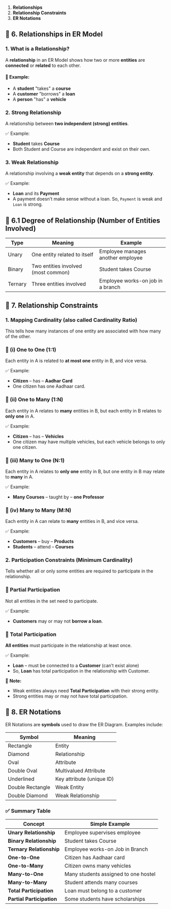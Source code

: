1. **Relationships**
2. **Relationship Constraints**
3. **ER Notations**

## 🔹 6. Relationships in ER Model

### 1. **What is a Relationship?**

A **relationship** in an ER Model shows how two or more **entities** are **connected** or **related** to each other.

#### 📌 Example:

* A **student** "takes" a **course**
* A **customer** "borrows" a **loan**
* A **person** "has" a **vehicle**

### 2. **Strong Relationship**

A relationship between **two independent (strong) entities**.

✅ Example:

* **Student** takes **Course**
* Both Student and Course are independent and exist on their own.

### 3. **Weak Relationship**

A relationship involving a **weak entity** that depends on a **strong entity**.

✅ Example:

* **Loan** and its **Payment**
* A payment doesn’t make sense without a loan. So, `Payment` is weak and `Loan` is strong.

## 🔹 6.1 Degree of Relationship (Number of Entities Involved)

| Type    | Meaning                             | Example                           |
| ------- | ----------------------------------- | --------------------------------- |
| Unary   | One entity related to itself        | Employee manages another employee |
| Binary  | Two entities involved (most common) | Student takes Course              |
| Ternary | Three entities involved             | Employee works-on job in a branch |

## 🔹 7. Relationship Constraints

### 1. Mapping Cardinality (also called Cardinality Ratio)

This tells how many instances of one entity are associated with how many of the other.

### 🔸 (i) One to One (1:1)

Each entity in A is related to **at most one** entity in B, and vice versa.

✅ Example:

* **Citizen** – has – **Aadhar Card**
* One citizen has one Aadhaar card.

### 🔸 (ii) One to Many (1\:N)

Each entity in A relates to **many** entities in B, but each entity in B relates to **only one** in A.

✅ Example:

* **Citizen** – has – **Vehicles**
* One citizen may have multiple vehicles, but each vehicle belongs to only one citizen.

### 🔸 (iii) Many to One (N:1)

Each entity in A relates to **only one** entity in B, but one entity in B may relate to **many** in A.

✅ Example:

* **Many Courses** – taught by – **one Professor**

### 🔸 (iv) Many to Many (M\:N)

Each entity in A can relate to **many** entities in B, and vice versa.

✅ Example:

* **Customers** – buy – **Products**
* **Students** – attend – **Courses**

### 2. Participation Constraints (Minimum Cardinality)

Tells whether all or only some entities are required to participate in the relationship.

### 🔸 Partial Participation

Not all entities in the set need to participate.

✅ Example:

* **Customers** may or may not **borrow a loan**.

### 🔸 Total Participation

**All entities** must participate in the relationship at least once.

✅ Example:

* **Loan** – must be connected to a **Customer** (can’t exist alone)
* So, **Loan** has total participation in the relationship with Customer.

📌 **Note:**

* Weak entities always need **Total Participation** with their strong entity.
* Strong entities may or may not have total participation.

## 🔹 8. ER Notations

ER Notations are **symbols** used to draw the ER Diagram. Examples include:

| Symbol           | Meaning                   |
| ---------------- | ------------------------- |
| Rectangle        | Entity                    |
| Diamond          | Relationship              |
| Oval             | Attribute                 |
| Double Oval      | Multivalued Attribute     |
| Underlined       | Key attribute (unique ID) |
| Double Rectangle | Weak Entity               |
| Double Diamond   | Weak Relationship         |

### ✅ Summary Table

| Concept                   | Simple Example                       |
| ------------------------- | ------------------------------------ |
| **Unary Relationship**    | Employee supervises employee         |
| **Binary Relationship**   | Student takes Course                 |
| **Ternary Relationship**  | Employee works-on Job in Branch      |
| **One-to-One**            | Citizen has Aadhaar card             |
| **One-to-Many**           | Citizen owns many vehicles           |
| **Many-to-One**           | Many students assigned to one hostel |
| **Many-to-Many**          | Student attends many courses         |
| **Total Participation**   | Loan must belong to a customer       |
| **Partial Participation** | Some students have scholarships      |
